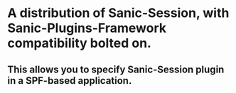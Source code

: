 # A distribution of Sanic-Session, with Sanic-Plugins-Framework compatibility bolted on.

## This allows you to specify Sanic-Session plugin in a SPF-based application.
